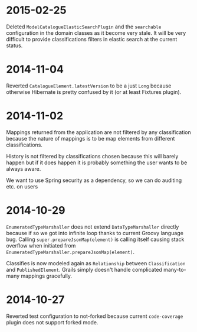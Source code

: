 # 2015-02-25
Deleted `ModelCatalogueElasticSearchPlugin` and the `searchable` configuration in the domain classes as it become very
stale. It will be very difficult to provide classifications filters in elastic search at the current status.

# 2014-11-04
Reverted `CatalogueElement.latestVersion` to be a just `Long` because otherwise Hibernate is pretty confused by it (or
at least Fixtures plugin).

# 2014-11-02

Mappings returned from the application are not filtered by any classification because the nature of mappings is to be
map elements from different classifications.

History is not filtered by classifications chosen because this will barely happen but if it does happen it is probably
something the user wants to be always aware.

We want to use Spring security as a dependency, so we can do auditing etc. on users

# 2014-10-29

`EnumeratedTypeMarshaller` does not extend `DataTypeMarshaller` directly because if so we got into infinite loop
thanks to current Groovy language bug. Calling `super.prepareJsonMap(element)` is calling itself causing stack
overflow when initiated from `EnumeratedTypeMarshaller.prepareJsonMap(element)`.

Classifies is now modeled again as `Relationship` between `Classification` and `PublishedElement`. Grails simply doesn't
handle complicated many-to-many mappings gracefully.

# 2014-10-27

Reverted test configuration to not-forked because current `code-coverage` plugin does not support forked mode.
